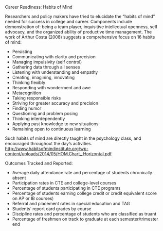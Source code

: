 Career Readiness: Habits of Mind

Researchers and policy makers have tried to elucidate the “habits of mind” needed for success in college and career. Components include demonstration of: being a team player, inquisitive intellectual openness, self advocacy, and the organized ability of productive time management. The work of Arthur Costa (2008) suggests a comprehensive focus on 16 habits of mind:

* Persisting
* Communicating with clarity and precision
* Managing impulsivity (self control)
* Gathering data through all senses
* Listening with understanding and empathy
* Creating, imagining, innovating
* Thinking flexibly
* Responding with wonderment and awe
* Metacognition
* Taking responsible risks
* Striving for greater accuracy and precision
* Finding humor
* Questioning and problem posing
* Thinking interdependently
* Applying past knowledge to new situations
* Remaining open to continuous learning

Such habits of mind are directly taught in the psychology class, and encouraged throughout the day’s activities.
http://www.habitsofmindinstitute.org/wp-content/uploads/2014/05/HOM.Chart_.Horizontal.pdf

Outcomes Tracked and Reported:

* Average daily attendance rate and percentage of students chronically absent 
* Participation rates in CTE and college-level courses 
* Percentage of students participating in CTE programs 
* Percentage of students earning college credit or credit equivalent score on AP or IB courses) 
* Referral and placement rates in special education and TAG 
* Students’ report card grades by course 
* Discipline rates and percentage of students who are classified as truant 
* Percentage of freshmen on track to graduate at each semester/trimester end  

